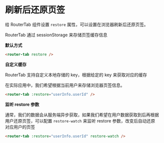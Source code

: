 # 刷新后还原页签

给 RouterTab 组件设置 `restore` 属性，可以设置在浏览器刷新后还原页签。

RouterTab 通过 sessionStorage 来存储页签缓存信息

<doc-links api="#restore" demo="/restore/" />

**默认方式**

```html
<router-tab restore />
```

**自定义缓存**

RouterTab 支持自定义本地存储的 key，根据给定的 key 来获取对应的缓存

在实际应用中，我们希望根据当前用户来存储浏览器页签信息。

```html
<router-tab :restore="userInfo.userId" />
```

**监听 restore 参数**

通常，我们的数据会从服务端异步获取，如果我们希望在用户数据获取到后再根据用户还原页签，可以配置 `restore-watch` 来监听 restore 参数，改变后自动还原对应用户的页签

```html
<router-tab :restore="userInfo.userId" restore-watch />
```
